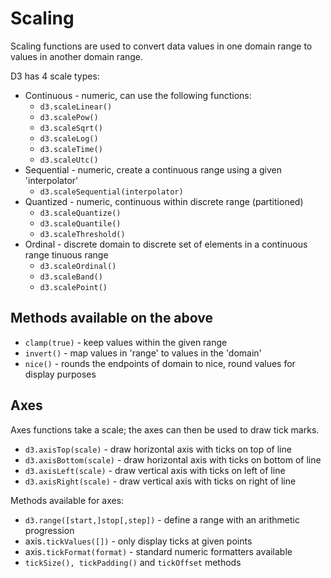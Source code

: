 # Scaling

Scaling functions are used to convert data values in one domain range to values in another domain range.

D3 has 4 scale types:

* Continuous - numeric, can use the following functions:
  * `d3.scaleLinear()`
  * `d3.scalePow()`
  * `d3.scaleSqrt()`
  * `d3.scaleLog()`
  * `d3.scaleTime()`
  * `d3.scaleUtc()`
* Sequential - numeric, create a continuous range using a given 'interpolator'
  * `d3.scaleSequential(interpolator)`
* Quantized - numeric, continuous within discrete range (partitioned)
  * `d3.scaleQuantize()`
  * `d3.scaleQuantile()`
  * `d3.scaleThreshold()`
* Ordinal - discrete domain to discrete set of elements in a continuous range
  tinuous range
  * `d3.scaleOrdinal()`
  * `d3.scaleBand()`
  * `d3.scalePoint()`

## Methods available on the above

* `clamp(true)` - keep values within the given range
* `invert()` - map values in 'range' to values in the 'domain'
* `nice()` - rounds the endpoints of domain to nice, round values for display purposes

## Axes

Axes functions take a scale; the axes can then be used to draw tick marks.

* `d3.axisTop(scale)` - draw horizontal axis with ticks on top of line
* `d3.axisBottom(scale)` - draw horizontal axis with ticks on bottom of line
* `d3.axisLeft(scale)` - draw vertical axis with ticks on left of line
* `d3.axisRight(scale)` - draw vertical axis with ticks on right of line

Methods available for axes:

* `d3.range([start,]stop[,step])` - define a range with an arithmetic progression
* axis`.tickValues([])` - only display ticks at given points
* axis`.tickFormat(format)` - standard numeric formatters available
* `tickSize(), tickPadding()` and `tickOffset` methods
